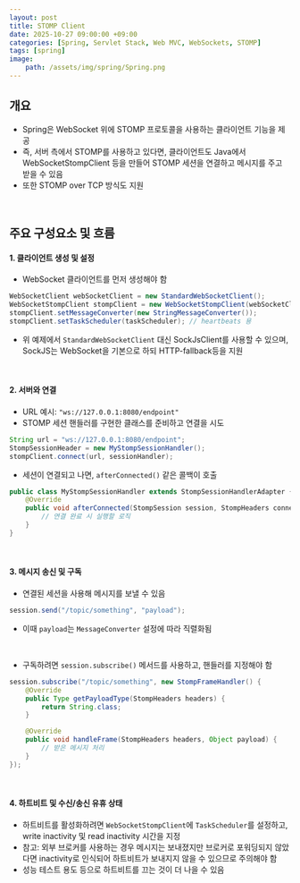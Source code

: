 ```yaml
---
layout: post
title: STOMP Client
date: 2025-10-27 09:00:00 +09:00
categories: [Spring, Servlet Stack, Web MVC, WebSockets, STOMP]
tags: [spring]
image:
    path: /assets/img/spring/Spring.png
---
```


## 개요

- Spring은 WebSocket 위에 STOMP 프로토콜을 사용하는 클라이언트 기능을 제공
- 즉, 서버 측에서 STOMP를 사용하고 있다면, 클라이언트도 Java에서 WebSocketStompClient 등을 만들어 STOMP 세션을 연결하고 메시지를 주고 받을 수 있음
- 또한 STOMP over TCP 방식도 지원

<br>

## 주요 구성요소 및 흐름

#### 1. 클라이언트 생성 및 설정

- WebSocket 클라이언트를 먼저 생성해야 함

```java
WebSocketClient webSocketClient = new StandardWebSocketClient();
WebSocketStompClient stompClient = new WebSocketStompClient(webSocketClient);
stompClient.setMessageConverter(new StringMessageConverter());
stompClient.setTaskScheduler(taskScheduler); // heartbeats 용
```

- 위 예제에서 `StandardWebSocketClient` 대신 SockJsClient를 사용할 수 있으며, SockJS는 WebSocket을 기본으로 하되 HTTP-fallback등을 지원

<br>

#### 2. 서버와 연결

- URL 예시: `"ws://127.0.0.1:8080/endpoint"`
- STOMP 세션 핸들러를 구현한 클래스를 준비하고 연결을 시도

```java
String url = "ws://127.0.0.1:8080/endpoint";
StompSessionHeader = new MyStompSessionHandler();
stompClient.connect(url, sessionHandler);
```

- 세션이 연결되고 나면, `afterConnected()` 같은 콜백이 호출

```java
public class MyStompSessionHandler extends StompSessionHandlerAdapter {
    @Override
    public void afterConnected(StompSession session, StompHeaders connectedHeaders) {
        // 연결 완료 시 실행할 로직
    }
}
```

<br>

#### 3. 메시지 송신 및 구독

- 연결된 세션을 사용해 메시지를 보낼 수 있음

```java
session.send("/topic/something", "payload");
```

- 이때 `payload`는 `MessageConverter` 설정에 따라 직렬화됨

<br>

- 구독하려면 `session.subscribe()` 메서드를 사용하고, 핸들러를 지정해야 함

```java
session.subscribe("/topic/something", new StompFrameHandler() {
    @Override
    public Type getPayloadType(StompHeaders headers) {
        return String.class;
    }

    @Override
    public void handleFrame(StompHeaders headers, Object payload) {
        // 받은 메시지 처리
    }
});
```

<br>

#### 4. 하트비트 및 수신/송신 유휴 상태

- 하트비트를 활성화하려면 `WebSocketStompClient`에 `TaskScheduler`를 설정하고, write inactivity 및 read inactivity 시간을 지정
- 참고: 외부 브로커를 사용하는 경우 메시지는 보내졌지만 브로커로 포워딩되지 않았다면 inactivity로 인식되어 하트비트가 보내지지 않을 수 있으므로 주의해야 함
- 성능 테스트 용도 등으로 하트비트를 끄는 것이 더 나을 수 있음

<br>

